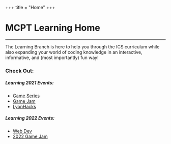+++
title = "Home"
+++

# MCPT Learning Home
---

The Learning Branch is here to help you through the ICS curriculum while also expanding your world of coding knowledge in an interactive, informative, and (most importantly) fun way!

### Check Out:
##### Learning 2021 Events:
* [Game Series](learning-2021/game-dev)
* [Game Jam](learning-2021/game-jam)
* [LyonHacks](learning-2021/lyon-hacks)


##### Learning 2022 Events:
* [Web Dev](learning-2022/web-development-workshop)
* [2022 Game Jam](learning-2022/holiday-game-jam-ii/)
